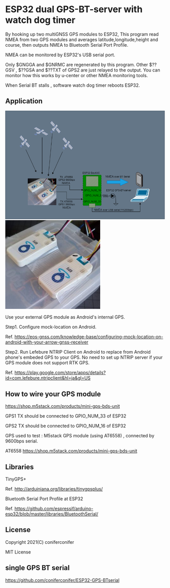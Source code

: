 # ESP32 dual GPS-BT-server with watch dog timer

By hooking up two multiGNSS GPS modules to ESP32, 
This program read NMEA from two GPS modules and averages latitude,longitude,height and course, then 
outputs NMEA to Bluetooth Serial Port Profile.

NMEA can be monitored by ESP32's USB serial port.

Only \$GNGGA and \$GNRMC are regenerated by this program.
Other \$??GSV , \$??GSA and \$??TXT of GPS2 are just relayed to the output. 
You can monitor how this works by u-center or other NMEA monitoring tools.

When Serial BT stalls , software watch dog timer reboots ESP32.

## Application 

![system](https://github.com/coniferconifer/ESP32-dual-GPS-BTserial/blob/main/block.drawio.png)
![multiGNSS](https://github.com/coniferconifer/ESP32-dual-GPS-BTserial/blob/main/dualgps.jpg)

Use your external GPS module as Android's internal GPS.

Step1. Configure mock-location on Android.

Ref. https://eos-gnss.com/knowledge-base/configuring-mock-location-on-android-with-your-arrow-gnss-receiver

Step2. Run Lefebure NTRIP Client on Android to replace from Android phone's embeded GPS to your GPS.
No need to set up NTRIP server if your GPS module does not support RTK GPS.
 
Ref. https://play.google.com/store/apps/details?id=com.lefebure.ntripclient&hl=ja&gl=US


## How to wire your GPS module
https://shop.m5stack.com/products/mini-gps-bds-unit

GPS1 TX should be connected to GPIO_NUM_33 of ESP32

GPS2 TX should be connected to GPIO_NUM_16 of ESP32

GPS used to test : M5stack GPS module (using AT6558) , connected by 9600bps serial.

AT6558 https://shop.m5stack.com/products/mini-gps-bds-unit

## Libraries 
TinyGPS+

Ref. http://arduiniana.org/libraries/tinygpsplus/

Bluetooth Serial Port Profile at ESP32

Ref. https://github.com/espressif/arduino-esp32/blob/master/libraries/BluetoothSerial/
      
## License

Copyright 2021(C) coniferconifer

MIT License

## single GPS BT serial
https://github.com/coniferconifer/ESP32-GPS-BTserial
 